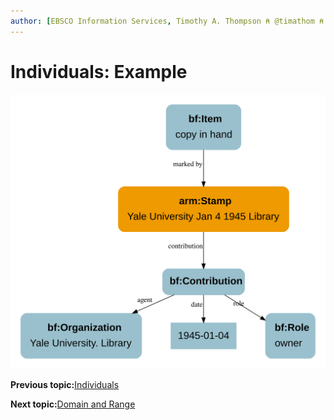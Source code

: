 ```yaml
---
author: [EBSCO Information Services, Timothy A. Thompson ⍝ @timathom ⍝ @timathom@indieweb.social]
---
```


# Individuals: Example

![Network diagram showing a BIBFRAME Item marked by a Stamp, with a Contribution by Yale University Library with a Role of owner and a date of 1945-01-04.](../../submaps/../img/ontology/individuals_example_with_arm.svg "Describing Individuals")

**Previous topic:**[Individuals](../../day_1/lesson_4/individuals.md)

**Next topic:**[Domain and Range](../../day_1/lesson_4/domain_and_range.md)

